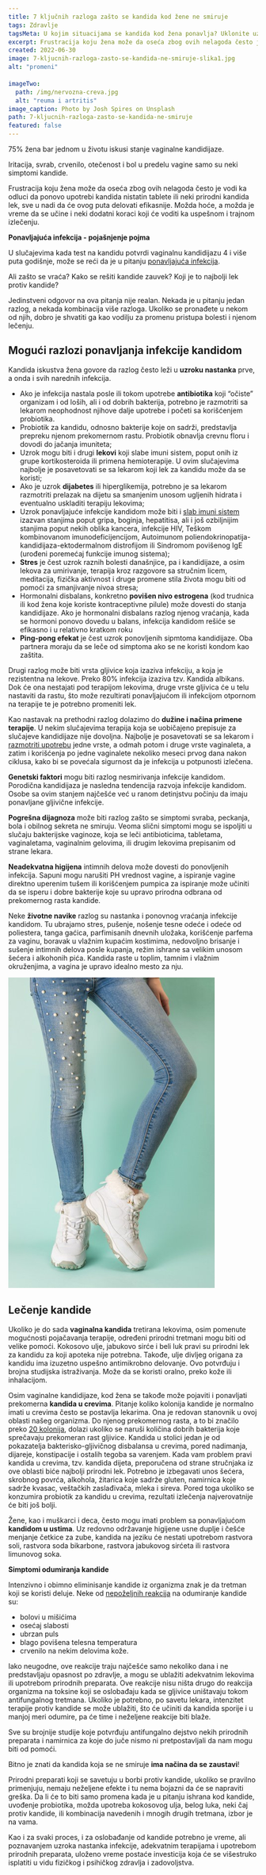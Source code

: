 ```yaml
---
title: 7 ključnih razloga zašto se kandida kod žene ne smiruje
tags: Zdravlje
tagsMeta: U kojim situacijama se kandida kod žena ponavlja? Uklonite uzrok ili naviku i smanjite verovatnoću ponovnog pojavljivanja infekcije.
excerpt: Frustracija koju žena može da oseća zbog ovih nelagoda često je vodi ka odluci da ponovo upotrebi kandida nistatin tablete ili neki prirodni kandida lek, sve u nadi da će ovog puta delovati efikasnije.
created: 2022-06-30
image: 7-kljucnih-razloga-zasto-se-kandida-ne-smiruje-slika1.jpg
alt: "promeni"

imageTwo:
  path: /img/nervozna-creva.jpg
  alt: "reuma i artritis"
image_caption: Photo by Josh Spires on Unsplash
path: 7-kljucnih-razloga-zasto-se-kandida-ne-smiruje
featured: false
---
```



75% žena bar jednom u životu iskusi stanje vaginalne kandidijaze. 

Iritacija, svrab, crvenilo, otečenost i bol u predelu vagine samo  su neki simptomi kandide. 

Frustracija koju žena može da oseća zbog ovih nelagoda često je vodi ka odluci da ponovo upotrebi kandida nistatin tablete ili neki prirodni kandida lek, sve u nadi da će ovog puta delovati efikasnije. Možda hoće, a možda je vreme da se učine i neki dodatni koraci koji će voditi ka uspešnom i trajnom izlečenju.

**Ponavljajuća infekcija - pojašnjenje pojma**

U slučajevima kada test na kandidu potvrdi vaginalnu kandidijazu 4 i više puta godišnje, može se reći da je u pitanju [ponavljajuća infekcija](https://www.independentnurse.co.uk/clinical-article/treatment-of-persistent-thrush/63582/). 

Ali zašto se vraća? Kako se rešiti kandide zauvek? Koji je to najbolji lek protiv kandide?

Jedinstveni odgovor na ova pitanja nije realan. Nekada je u pitanju jedan razlog, a nekada kombinacija više razloga. Ukoliko se pronađete u nekom od njih, dobro je shvatiti ga kao vodilju za promenu pristupa bolesti i njenom lečenju. 

## Mogući razlozi ponavljanja infekcije kandidom

Kandida iskustva žena govore da razlog često leži u **uzroku nastanka** prve, a onda i svih narednih infekcija. 

- Ako je infekcija nastala posle ili tokom upotrebe **antibiotika** koji “očiste” organizam i od loših, ali i od dobrih bakterija, potrebno je razmotriti sa lekarom neophodnost njihove dalje upotrebe i početi sa korišćenjem probiotika. 
- Probiotik za kandidu, odnosno bakterije koje on sadrži, predstavlja prepreku njenom prekomernom rastu. Probiotik obnavlja crevnu floru i dovodi do jačanja imuniteta;
- Uzrok mogu biti i drugi **lekovi** koji slabe imuni sistem, poput onih iz grupe kortikosteroida ili primena hemioterapije. U ovim slučajevima najbolje je posavetovati se sa lekarom koji lek za kandidu može da se koristi;
- Ako je uzrok **dijabetes** ili hiperglikemija, potrebno je sa lekarom razmotriti prelazak na dijetu sa smanjenim unosom ugljenih hidrata i eventualno uskladiti terapiju lekovima;
- Uzrok ponavljajuće infekcije kandidom može biti i [slab imuni sistem](https://www.medicalnewstoday.com/articles/yeast-infection-wont-go-away) izazvan stanjima poput gripa, boginja, hepatitisa, ali i još ozbiljnijim stanjima poput nekih oblika kancera, infekcije HIV, Teškom kombinovanom imunodeficijencijom, Autoimunom poliendokrinopatija-kandidijaza-ektodermalnom distrofijom ili Sindromom povišenog IgE (urođeni poremećaj funkcije imunog sistema);
- **Stres** je čest uzrok raznih bolesti današnjice, pa i kandidijaze, a osim lekova za umirivanje, terapija kroz razgovore sa stručnim licem, meditacija, fizička aktivnost i druge promene stila života mogu biti od pomoći za smanjivanje nivoa stresa;
- Hormonalni disbalans, konkretno **povišen nivo estrogena** (kod trudnica ili kod žena koje koriste kontraceptivne pilule) može dovesti do stanja kandidijaze. Ako je hormonalni disbalans razlog njenog vraćanja, kada se hormoni ponovo dovedu u balans, infekcija kandidom rešiće se efikasno i u relativno kratkom roku
- **Ping-pong efekat** je čest uzrok ponovljenih sipmtoma kandidijaze. Oba partnera moraju da se leče od simptoma ako se ne koristi kondom kao zaštita.

Drugi razlog može biti vrsta gljivice koja izaziva infekciju, a koja je rezistentna na lekove. Preko 80% infekcija izaziva tzv. Kandida albikans. Dok će ona nestajati pod terapijom lekovima, druge vrste gljivica će u telu nastaviti da rastu, što može rezultirati ponavljajućom ili infekcijom otpornom na terapije te je potrebno promeniti lek.

Kao nastavak na prethodni razlog dolazimo do **dužine i načina primene terapije**. U nekim slučajevima terapija koja se uobičajeno prepisuje za slučajeve kandidijaze nije dovoljna. Najbolje je posavetovati se sa lekarom i [razmotriti upotrebu](https://www.stetoskop.info/zdravlje-zena/kandida-nocna-mora-genitalnog-trakta-zene) jedne vrste, a odmah potom i druge vrste vaginaleta, a zatim i korišćenja po jedne vaginalete nekoliko meseci prvog dana nakon ciklusa, kako bi se povećala sigurnost da je infekcija u potpunosti izlečena.  

**Genetski faktori** mogu biti razlog nesmirivanja infekcije kandidom. Porodična kandidijaza je nasledna tendencija razvoja infekcije kandidom. Osobe sa ovim stanjem najčešće već u ranom detinjstvu počinju da imaju ponavljane gljivične infekcije.

**Pogrešna dijagnoza** može biti razlog zašto se simptomi svraba, peckanja, bola i obilnog sekreta ne smiruju. Veoma slični simptomi mogu se ispoljiti u slučaju bakterijske vaginoze, koja se leči antibioticima, tabletama, vaginaletama, vaginalnim gelovima, ili drugim lekovima prepisanim od strane lekara.

**Neadekvatna higijena** intimnih delova može dovesti do ponovljenih infekcija. Sapuni mogu narušiti PH vrednost vagine, a ispiranje vagine direktno uperenim tušem ili korišćenjem pumpica za ispiranje može učiniti da se isperu i dobre bakterije koje su upravo prirodna odbrana od prekomernog rasta kandide. 

Neke **životne navike** razlog su nastanka i ponovnog vraćanja infekcije kandidom. Tu ubrajamo stres, pušenje, nošenje tesne odeće i odeće od poliestera, tanga gaćica, parfimisanih dnevnih uložaka, korišćenje parfema za vaginu, boravak u vlažnim kupaćim kostimima, nedovoljno brisanje i sušenje intimnih delova posle kupanja, režim ishrane sa velikim unosom šećera i alkohonih pića. Kandida raste u toplim,  tamnim i vlažnim okruženjima, a vagina je upravo idealno mesto za nju. 

![problemi zbog kandide](./images/7-kljucnih-razloga-zasto-se-kandida-ne-smiruje-slika2.jpg)

## Lečenje kandide

Ukoliko je do sada **vaginalna kandida** tretirana lekovima, osim pomenute mogućnosti pojačavanja terapije, određeni prirodni tretmani mogu biti od velike pomoći. 
Kokosovo ulje, jabukovo sirće i beli luk pravi su prirodni lek za kandidu za koji apoteka nije potrebna. Takođe, ulje divljeg origana za kandidu ima izuzetno uspešno antimikrobno delovanje. Ovo potvrđuju i brojna studijska istraživanja. Može da se koristi oralno, preko kože ili inhalacijom. 

Osim vaginalne kandidijaze, kod žena se takođe može pojaviti i ponavljati prekomerna **kandida u crevima**. Pitanje koliko kolonija kandide je normalno imati u crevima često se postavlja lekarima. Ona je redovan stanovnik u ovoj oblasti našeg organizma. Do njenog prekomernog rasta, a to bi značilo preko [20 kolonija](https://www.kandida.rs/kandida-u-crevima/), dolazi ukoliko se naruši količina dobrih bakterija koje sprečavaju prekomeran rast gljivice. Kandida u stolici jedan je od pokazatelja bakterisko-gljivičnog disbalansa u crevima, pored nadimanja, dijareje, konstipacije i ostalih tegoba sa varenjem.
Kada vam problem pravi kandida u crevima, tzv. kandida dijeta, preporučena od strane stručnjaka iz ove oblasti biće najbolji prirodni lek. Potrebno je izbegavati unos šećera, skrobnog povrća, alkohola, žitarica koje sadrže gluten, namirnica koje sadrže kvasac, veštačkih zaslađivača, mleka i sireva. Pored toga ukoliko se konzumira probiotik za kandidu u crevima, rezultati izlečenja najverovatnije će biti još bolji.

Žene, kao i muškarci i deca, često mogu imati problem sa ponavljajućom **kandidom u ustima**. Uz redovno održavanje higijene usne duplje i češće menjanje četkice za zube, kandida na jeziku će nestati upotrebom rastvora soli, rastvora soda bikarbone, rastvora jabukovog sirćeta ili rastvora limunovog soka.

**Simptomi odumiranja kandide**

Intenzivno i obimno eliminisanje kandide iz organizma znak je da tretman koji se koristi deluje. 
Neke od [nepoželjnih reakcija](https://www.healthline.com/health/body/candida-die-off#symptoms) na odumiranje kandide su:

- bolovi u mišićima
- osećaj slabosti
- ubrzan puls
- blago povišena telesna temperatura
- crvenilo na nekim delovima kože. 


Iako neugodne, ove reakcije  traju najčešće samo nekoliko dana i ne predstavljaju opasnost po zdravlje, a mogu se ublažiti adekvatnim lekovima ili upotrebom prirodnih preparata. Ove reakcije nisu ništa drugo do reakcija organizma na toksine koji se oslobađaju kada se gljivice uništavaju tokom antifungalnog tretmana.
Ukoliko je potrebno, po savetu lekara, intenzitet terapije protiv kandide se može ublažiti, što će učiniti da kandida sporije i u manjoj meri odumire, pa će time i neželjene reakcije biti blaže.

Sve su brojnije studije koje potvrđuju antifungalno dejstvo nekih prirodnih preparata i namirnica za koje do juče nismo ni pretpostavljali da nam mogu biti od pomoći. 

Bitno je znati da kandida koja se ne smiruje **ima načina da se zaustavi**!

Prirodni preparati koji se savetuju u borbi protiv kandide, ukoliko se pravilno primenjuju, nemaju neželjene efekte i tu nema bojazni da će se napraviti greška. Da li će to biti samo promena kada je u pitanju ishrana kod kandide, uvođenje probiotika, možda upotreba kokosovog ulja, belog luka, neki čaj protiv kandide, ili kombinacija navedenih i mnogih drugih tretmana, izbor je na vama.

Kao i za svaki proces, i za oslobađanje od kandide potrebno je vreme, ali poznavanjem uzroka nastanka infekcije, adekvatnim terapijama i upotrebom prirodnih preparata, uloženo vreme postaće investicija koja će se višestruko isplatiti u vidu fizičkog i psihičkog zdravlja i zadovoljstva.


